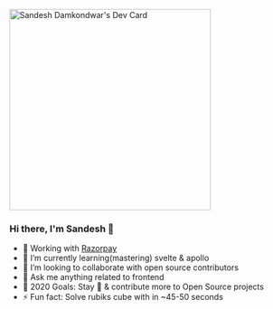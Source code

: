 <a href="https://app.daily.dev/sandeshdamkondw"><img src="https://api.daily.dev/devcards/v2/y-bwq2R07.png?type=default&r=64r" width="356" alt="Sandesh Damkondwar's Dev Card"/></a>

### Hi there, I'm Sandesh 👋

- 🔭 Working with [Razorpay](https://razorpay.com "Razorpay")
- 🌱 I’m currently learning(mastering) svelte & apollo
- 👯 I’m looking to collaborate with open source contributors
- 💬 Ask me anything related to frontend
- 🥅 2020 Goals: Stay 🏡 & contribute more to Open Source projects
- ⚡ Fun fact: Solve rubiks cube with in ~45-50 seconds

